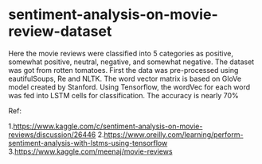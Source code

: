 # sentiment-analysis-on-movie-review-dataset
Here the movie reviews were classified into 5 categories as positive, somewhat positive, neutral, negative, and somewhat negative. The dataset was got from rotten tomatoes. First the data was pre-processed using eautifulSoups, Re and NLTK. The word vector matrix is based on GloVe model created by Stanford. Using Tensorflow, the wordVec for each word was fed into LSTM cells for classification. The accuracy is nearly 70%

Ref:

1.https://www.kaggle.com/c/sentiment-analysis-on-movie-reviews/discussion/26446
2.https://www.oreilly.com/learning/perform-sentiment-analysis-with-lstms-using-tensorflow
3.https://www.kaggle.com/meenaj/movie-reviews
